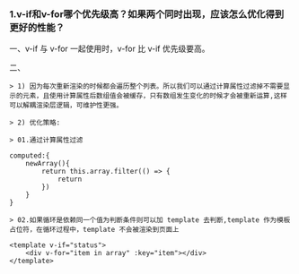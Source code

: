 ### 1.v-if和v-for哪个优先级高？如果两个同时出现，应该怎么优化得到更好的性能？

 一、v-if 与 v-for 一起使用时，v-for 比 v-if 优先级要高。

 二、  

    > 1) 因为每次重新渲染的时候都会遍历整个列表。所以我们可以通过计算属性过滤掉不需要显示的元素，且使用计算属性后数组值会被缓存，只有数组发生变化的时候才会被重新运算,这样可以解耦渲染层逻辑，可维护性更强。  

    > 2) 优化策略:    

    > 01.通过计算属性过滤  

    computed:{
        newArray(){
            return this.array.filter(() => {
                return
            })
        }
    }

    > 02.如果循环是依赖同一个值为判断条件则可以加 template 去判断,template 作为模板占位符，在循环过程中，template 不会被渲染到页面上

    <template v-if="status">
        <div v-for="item in array" :key="item"></div>  
    </template>  
